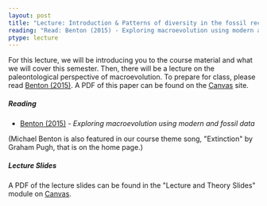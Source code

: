 ```yaml
---
layout: post
title: "Lecture: Introduction & Patterns of diversity in the fossil record"
reading: "Read: Benton (2015) - Exploring macroevolution using modern and fossil data"
ptype: lecture
---
```



For this lecture, we will be introducing you to the course material and what we will cover this semester. Then, there will be a lecture on the paleontological perspective of macroevolution. To prepare for class, please read [Benton (2015)](http://rspb.royalsocietypublishing.org/content/282/1810/20150569). A PDF of this paper can be found on the [Canvas](https://canvas.iastate.edu/) site.

<h5>Reading</h5>

* [Benton (2015)](http://rspb.royalsocietypublishing.org/content/282/1810/20150569) - _Exploring macroevolution using modern and fossil data_

(Michael Benton is also featured in our course theme song, "Extinction" by Graham Pugh, that is on the home page.)

<h5>Lecture Slides</h5>

A PDF of the lecture slides can be found in the "Lecture and Theory Slides" module on [Canvas](https://canvas.iastate.edu/courses/68351).